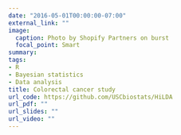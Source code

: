 ```yaml
---
date: "2016-05-01T00:00:00-07:00"
external_link: ""
image:
  caption: Photo by Shopify Partners on burst
  focal_point: Smart
summary: 
tags:
- R
- Bayesian statistics
- Data analysis
title: Colorectal cancer study
url_code: https://github.com/USCbiostats/HiLDA
url_pdf: ""
url_slides: ""
url_video: ""
---
```


